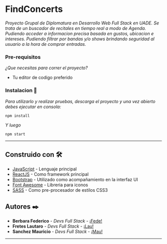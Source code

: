 # FindConcerts

_Proyecto Grupal de Diplomatura en Desarrollo Web Full Stack en UADE. Se trata de un buscador de recitales en tiempo real a modo de Agenda. Pudiendo acceder a informacion precisa basada en gustos, ubicacion e intereses. Pudiendo filtrar por bandas y/o shows brindando seguridad al usuario a la hora de comprar entradas._

### Pre-requisitos

_¿Que necesitas para correr el proyecto?_

* Tu editor de codigo preferido

### Instalacion 🔧

_Para utilizarlo y realizar pruebas, descarga el proyecto y una vez abierto debes ejecutar en consola:_

```
npm install
```

_Y luego_

```
npm start
```
---

## Construido con 🛠️

* [JavaScript](https://www.javascript.com) - Lenguaje principal
* [ReactJS](https://es.reactjs.org) - Como framework principal
* [Bootstrap](https://getbootstrap.com) - Utilizado como acompañamiento en la interfaz UI
* [Font Awesome](https://fontawesome.com) - Libreria para iconos
* [SASS](https://sass-lang.com) - Como pre-procesador de estilos CSS3

## Autores ✒️

* **Berbara Federico** - *Devs Full Stack* - [¡Fede!](https://github.com/villanuevand)
* **Fretes Lautaro** - *Devs Full Stack* - [¡Lau!](https://github.com/Lfretes05)
* **Sanchez Mauricio** - *Devs Full Stack* - [¡Mau!](https://github.com/Maurisan4011)

---
